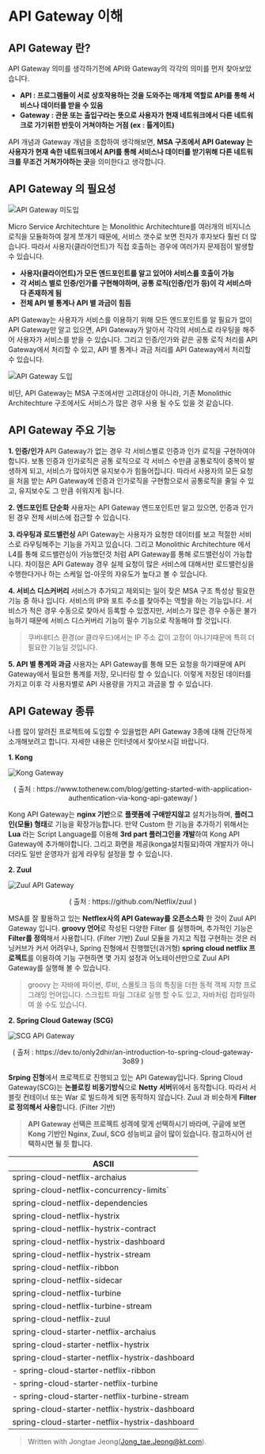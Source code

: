 
# API Gateway 이해
## API Gateway 란?
API Gateway 의미를 생각하기전에 API와 Gateway의 각각의 의미를 먼저 찾아보았습니다.

-  **API : 프로그램들이 서로 상호작용하는 것을 도와주는 매개체 역할로  API를 통해 서비스나 데이터를 받을 수 있음**
- **Gateway : 관문 또는 출입구라는 뜻으로 사용자가 현재 네트워크에서 다른 네트워크로 가기위한 반듯이 거쳐야하는 거점 (ex : 톨게이트)** 

API 개념과 Gateway 개념을 조합하여 생각해보면, **MSA 구조에서 API Gateway 는 사용자가 현재 속한 네트워크에서 API를 통해 서비스나 데이터를 받기위해 다른 네트워크를 무조건 거쳐가야하는 곳**을 의미한다고 생각합니다.    

## API Gateway 의 필요성
![API Gateway 미도입](https://github.com/angel20123/blogtest/blob/master/api_gateway01.png?raw=true)

Micro Service Architechture 는 Monolithic Architechture를 여러개의 비지니스 로직을 모듈화하여 잘게 쪼개기 때문에, 서비스 갯수로 보면 전자가 후자보다 훨씬 더 많습니다.  따라서 사용자(클라이언트)가 직접 호출하는 경우에 여러가지 문제점이 발생할 수 있습니다.

 - **사용자(클라이언트)가 모든 엔드포인트를 알고 있어야 서비스를 호출이 가능**
 - **각 서비스 별로 인증/인가를 구현해야하며, 공통 로직(인증/인가 등)이 각 서비스마다 존재하게 됨**
 - **전체 API 별 통계나 API 별 과금이 힘듬**

API Gateway는 사용자가 서비스를 이용하기 위해 모든 엔드포인트를 알 필요가 없이 API Gateway만 알고 있으면, API Gateway가 알아서 각각의 서비스로 라우팅을 해주어 사용자가 서비스를 받을 수 있습니다. 그리고 인증/인가와 같은 공통 로직 처리를 API Gateway에서 처리할 수 있고, API 별 통계나 과금 처리를 API Gateway에서 처리할 수 있습니다. 

![API Gateway 도입](https://github.com/angel20123/blogtest/blob/master/apt_gateway03.png?raw=true)


비단, API Gateway는 MSA 구조에서만 고려대상이 아니라, 기존 Monolithic Architechture 구조에서도 서비스가 많은 경우 사용 될 수도 있을 것 같습니다.

## API Gateway 주요 기능

**1. 인증/인가**
API Gateway가 없는 경우 각 서비스별로 인증과 인가 로직을 구현하여야 합니다.  보통 인증과 인가로직은 공통 로직으로 각 서비스 수만큼 공통로직이 중복이 발생하게 되고, 서비스가 많아지면 유지보수가 힘들어집니다. 따라서 사용자의 모든 요청을 처음 받는  API Gateway에 인증과 인가로직을 구현함으로서 공통로직을 줄일 수 있고, 유지보수도 그 만큼 쉬워지게 됩니다.

**2. 엔드포인트 단순화**
사용자는 API Gateway 엔드포인트만 알고 있으면, 인증과 인가된 경우 전체 서비스에 접근할 수 있습니다.
 
 **3. 라우팅과 로드밸런싱**
 API Gateway는 사용자가 요청한 데이터를 보고 적절한 서비스로 라우팅해주는 기능을 가지고 있습니다. 그리고 Monolithic Architechture 에서 L4를 통해 로드밸런싱이 가능했던것 처럼 API Gateway를 통해 로드밸런싱이 가능합니다. 차이점은 API Gateway 경우 실제 요청이 많은 서비스에 대해서만 로드밸런싱을 수행한다거나 하는 스케일 업-아웃의 자유도가 높다고 볼 수 있습니다. 
 
**4. 서비스 디스커버리**
서비스가 추가되고 제외되는 일이 잦은 MSA 구조 특성상 필요한 기능 중 하나 입니다. 서비스의 IP와 포트 주소를 찾아주는 역할을 하는 기능입니다. 서비스가 적은 경우 수동으로 찾아서 등록할 수 있겠지만, 서비스가 많은 경우 수동은 불가능하기 때문에 서비스 디스커버리 기능이 필수 기능으로 작동해야 할 것입니다.

> 쿠버네티스 환경(or 클라우드)에서는  IP 주소 값이 고정이 아니기때문에 특히 더 필요한 기능일 것입니다. 

**5. API 별 통계와 과금**
사용자는 API Gateway를 통해 모든 요청을 하기때문에 API Gateway에서 필요한 통계를 저장, 모니터링 할 수 있습니다. 이렇게 저장된 데이터를 가지고 이후 각 사용자별로 API 사용량을 가지고 과금을 할 수 있습니다.


## API Gateway 종류
나름 많이 알려진 프로젝트에 도입할 수 있을법한 API Gateway 3종에 대해 간단하게 소개해보려고 합니다.  자세한 내용은 인터넷에서 찾아보시길 바랍니다.

**1. Kong**

![Kong Gateway](https://github.com/angel20123/blogtest/blob/master/kong2.png?raw=true)
<center> ( 출처 : https://www.tothenew.com/blog/getting-started-with-application-authentication-via-kong-api-gateway/ ) </center>

Kong API Gateway는 **nginx 기반**으로 **플랫폼에 구애받지않고** 설치가능하며, **플러그인(모듈) 형태**로 기능을 확장가능합니다.  만약 Custom 한 기능을 추가하기 위해서는 **Lua** 라는 Script Language를 이용해 **3rd part 플러그인을 개발**하여 Kong API Gateway에 추가해야합니다. 
그리고 화면을 제공(konga설치필요)하여 개발자가 아니더라도 일반 운영자가 쉽게 라우팅 설정을 할 수 있습니다.


**2. Zuul**

![Zuul API Gateway](https://github.com/angel20123/blogtest/blob/master/zuul.png?raw=true)
<center> ( 출처 : https://github.com/Netflix/zuul ) </center>

MSA를 잘 활용하고 있는 **Netflex사의 API Gateway를 오픈소스화** 한 것이 Zuul API Gateway 입니다. **groovy 언어**로 작성된 다양한 Filter 를 실행하며, 추가적인 기능은 **Filter를 정의**해서 사용합니다. (Filter 기반) 
Zuul 모듈을 가지고 직접 구현하는 것은 러닝커브가 커서 어려우나, Spring 진형에서 진행했던(과거형) **spring cloud netflix 프로젝트**를 이용하여 기능 구현하면 몇 가지 설정과 어노테이션만으로 Zuul API Gateway를 실행해 볼 수 있습니다. 

> groovy 는 자바에 파이썬, 루비, 스몰토크 등의 특징을 더한 동적 객체 지향 프로그래밍 언어입니다. 스크립트 파일 그대로 실행 할 수도 있고, 자바처럼 컴파일하여 쓸 수도 있습니다.

**2. Spring Cloud Gateway (SCG)**

![SCG API Gateway](https://github.com/angel20123/blogtest/blob/master/spirngCloudGateway.jpg?raw=true)
<center> ( 출처 : https://dev.to/only2dhir/an-introduction-to-spring-cloud-gateway-3o89 ) </center>

**Srping 진형**에서 프로젝트로 진행되고 있는 API Gateway입니다. Spring Cloud Gateway(SCG)는 **논블로킹** **비동기방식**으로 **Netty 서버**위에서 동작합니다. 따라서 서블릿 컨테이너 또는 War 로 빌드하게 되면 동작하지 않습니다. Zuul 과 비슷하게 **Filter로 정의해서 사용**합니다. (Filter 기반) 

> **API Gateway 선택은 프로젝트 성격에 맞게 선택하시기 바라며, 구글에 보면 Kong 기반인 Nginx, Zuul, SCG 성능비교 글이 많이 있습니다. 참고하시어 선택하시면 될 듯 합니다.**


|ASCII                          |
|-------------------------------|
|spring-cloud-netflix-archaius            |
|spring-cloud-netflix-concurrency-limits`            |
|spring-cloud-netflix-dependencies|
|spring-cloud-netflix-hystrix|
|spring-cloud-netflix-hystrix-contract|
|spring-cloud-netflix-hystrix-dashboard|
|spring-cloud-netflix-hystrix-stream|
|spring-cloud-netflix-ribbon|
|spring-cloud-netflix-sidecar|
|spring-cloud-netflix-turbine|
|spring-cloud-netflix-turbine-stream|
|spring-cloud-netflix-zuul|
|spring-cloud-starter-netflix-archaius|
|spring-cloud-starter-netflix-hystrix|
|spring-cloud-starter-netflix-hystrix-dashboard|
|-   spring-cloud-starter-netflix-ribbon|
|-   spring-cloud-starter-netflix-turbine|
|-   spring-cloud-starter-netflix-turbine-stream|
|spring-cloud-starter-netflix-hystrix-dashboard|
|spring-cloud-starter-netflix-hystrix-dashboard|


> Written with Jongtae Jeong(Jong_tae.Jeong@kt.com).
<!--stackedit_data:
eyJoaXN0b3J5IjpbODQ2NTE2NzgxLDI3MTM3ODQwNiw1NDgxMT
czMjMsMTA1Mzk0MzgzOCwxMzYzNDk0NDUsLTQ5MzE3Njg5MSwt
MzIxMDE5MzkyLDEyMDQyOTAzNDIsLTQzOTY3NzM5MSwtMTQ2Mj
k3NjQwLDEwNTk4NjcwMTMsLTE3NDY2MTIyODQsNDczMTcwMDQ1
LC05MTYxMjk5MzQsMTc4OTUyNzIyN119
-->